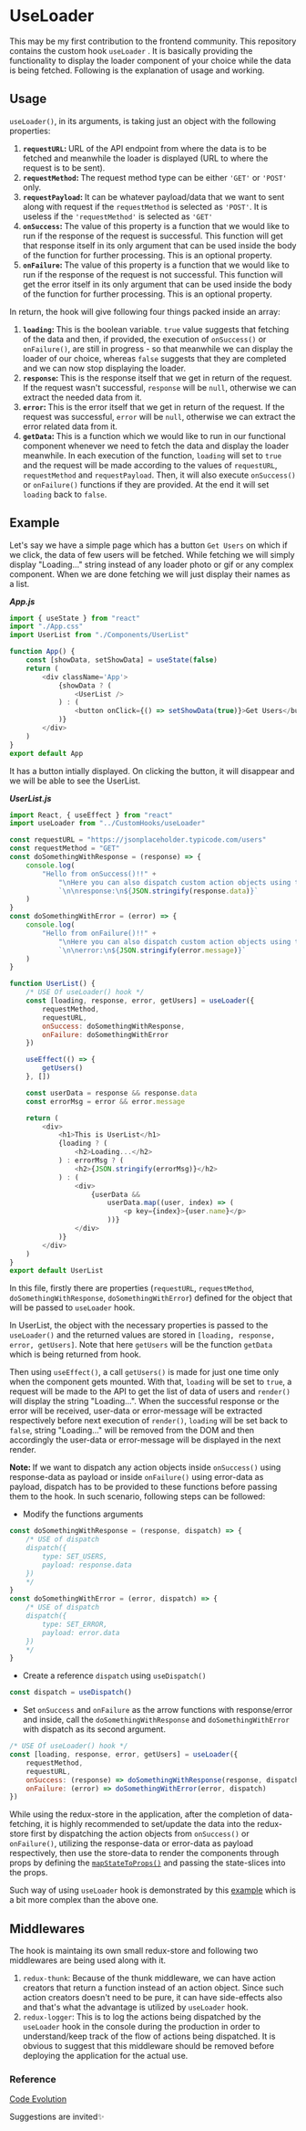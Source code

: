 # UseLoader

This may be my first contribution to the frontend community. This repository contains the custom hook `useLoader` . It is basically providing the functionality to display the loader component of your choice while the data is being fetched. Following is the explanation of usage and working.

## Usage

`useLoader()`, in its arguments, is taking just an object with the following properties:

1. <b>`requestURL`: </b>URL of the API endpoint from where the data is to be fetched and meanwhile the loader is displayed (URL to where the request is to be sent).
2. <b>`requestMethod`: </b>The request method type can be either `'GET'` or `'POST'` only.
3. <b>`requestPayload`: </b>It can be whatever payload/data that we want to sent along with request if the `requestMethod` is selected as `'POST'`. It is useless if the `'requestMethod'` is selected as `'GET'`
4. <b>`onSuccess`: </b>The value of this property is a function that we would like to run if the response of the request is successful. This function will get that response itself in its only argument that can be used inside the body of the function for further processing. This is an optional property.
5. <b>`onFailure`: </b>The value of this property is a function that we would like to run if the response of the request is not successful. This function will get the error itself in its only argument that can be used inside the body of the function for further processing. This is an optional property.

In return, the hook will give following four things packed inside an array:

1. <b>`loading`: </b> This is the boolean variable. `true` value suggests that fetching of the data and then, if provided, the execution of `onSuccess()` or `onFailure()`, are still in progress - so that meanwhile we can display the loader of our choice, whereas `false` suggests that they are completed and we can now stop displaying the loader.
2. <b>`response`: </b> This is the response itself that we get in return of the request. If the request wasn't successful, `response` will be `null`, otherwise we can extract the needed data from it.
3. <b>`error`: </b> This is the error itself that we get in return of the request. If the request was successful, `error` will be `null`, otherwise we can extract the error related data from it.
4. <b>`getData`: </b>This is a function which we would like to run in our functional component whenever we need to fetch the data and display the loader meanwhile. In each execution of the function, `loading` will set to `true` and the request will be made according to the values of `requestURL`, `requestMethod` and `requestPayload`. Then, it will also execute `onSuccess()` or `onFailure()` functions if they are provided. At the end it will set `loading` back to `false`.

## Example

Let's say we have a simple page which has a button `Get Users` on which if we click, the data of few users will be fetched. While fetching we will simply display "Loading..." string instead of any loader photo or gif or any complex component. When we are done fetching we will just display their names as a list.

<b><i>App.js</i></b>

```javascript
import { useState } from "react"
import "./App.css"
import UserList from "./Components/UserList"

function App() {
	const [showData, setShowData] = useState(false)
	return (
		<div className='App'>
			{showData ? (
				<UserList />
			) : (
				<button onClick={() => setShowData(true)}>Get Users</button>
			)}
		</div>
	)
}
export default App
```

It has a button intially displayed. On clicking the button, it will disappear and we will be able to see the UserList.

<b><i>UserList.js</i></b>

```javascript
import React, { useEffect } from "react"
import useLoader from "../CustomHooks/useLoader"

const requestURL = "https://jsonplaceholder.typicode.com/users"
const requestMethod = "GET"
const doSomethingWithResponse = (response) => {
	console.log(
		"Hello from onSuccess()!!" +
			"\nHere you can also dispatch custom action objects using the returned response of the request" +
			`\n\nresponse:\n${JSON.stringify(response.data)}`
	)
}
const doSomethingWithError = (error) => {
	console.log(
		"Hello from onFailure()!!" +
			"\nHere you can also dispatch custom action objects using the returned error of the request" +
			`\n\nerror:\n${JSON.stringify(error.message)}`
	)
}

function UserList() {
	/* USE Of useLoader() hook */
	const [loading, response, error, getUsers] = useLoader({
		requestMethod,
		requestURL,
		onSuccess: doSomethingWithResponse,
		onFailure: doSomethingWithError
	})

	useEffect(() => {
		getUsers()
	}, [])

	const userData = response && response.data
	const errorMsg = error && error.message

	return (
		<div>
			<h1>This is UserList</h1>
			{loading ? (
				<h2>Loading...</h2>
			) : errorMsg ? (
				<h2>{JSON.stringify(errorMsg)}</h2>
			) : (
				<div>
					{userData &&
						userData.map((user, index) => (
							<p key={index}>{user.name}</p>
						))}
				</div>
			)}
		</div>
	)
}
export default UserList
```

In this file, firstly there are properties (`requestURL`, `requestMethod`, `doSomethingWithResponse`, `doSomethingWithError`) defined for the object that will be passed to `useLoader` hook.

In UserList, the object with the necessary properties is passed to the `useLoader()` and the returned values are stored in `[loading, response, error, getUsers]`. Note that here `getUsers` will be the function `getData` which is being returned from hook.

Then using `useEffect()`, a call `getUsers()` is made for just one time only when the component gets mounted. With that, `loading` will be set to `true`, a request will be made to the API to get the list of data of users and `render()` will display the string "Loading...". When the successful response or the error will be received, user-data or error-message will be extracted respectively before next execution of `render()`, `loading` will be set back to `false`, string "Loading..." will be removed from the DOM and then accordingly the user-data or error-message will be displayed in the next render.

<b>Note: </b>If we want to dispatch any action objects inside `onSuccess()` using response-data as payload or inside `onFailure()` using error-data as payload, dispatch has to be provided to these functions before passing them to the hook. In such scenario, following steps can be followed:

-   Modify the functions arguments

```javascript
const doSomethingWithResponse = (response, dispatch) => {
	/* USE of dispatch
	dispatch({
		type: SET_USERS,
		payload: response.data
	})
	*/
}
const doSomethingWithError = (error, dispatch) => {
	/* USE of dispatch
	dispatch({
		type: SET_ERROR,
		payload: error.data
	})
	*/
}
```

-   Create a reference `dispatch` using `useDispatch()`

```javascript
const dispatch = useDispatch()
```

-   Set `onSuccess` and `onFailure` as the arrow functions with response/error and inside, call the `doSomethingWithResponse` and `doSomethingWithError` with dispatch as its second argument.

```javascript
/* USE Of useLoader() hook */
const [loading, response, error, getUsers] = useLoader({
	requestMethod,
	requestURL,
	onSuccess: (response) => doSomethingWithResponse(response, dispatch),
	onFailure: (error) => doSomethingWithError(error, dispatch)
})
```

</ul>

While using the redux-store in the application, after the completion of data-fetching, it is highly recommended to set/update the data into the redux-store first by dispatching the action objects from `onSuccess()` or `onFailure()`, utilizing the response-data or error-data as payload respectively, then use the store-data to render the components through props by defining the <a href="https://react-redux.js.org/using-react-redux/connect-mapstate"  target="_blank">`mapStateToProps()`</a> and passing the state-slices into the props.

Such way of using `useLoader` hook is demonstrated by this <a href="https://github.com/DarshanMaradiya/search-github-repository" target="_blank">example</a> which is a bit more complex than the above one.

## Middlewares

The hook is maintaing its own small redux-store and following two middlewares are being used along with it.

1. `redux-thunk`: Because of the thunk middleware, we can have action creators that return a function instead of an action object. Since such action creators doesn't need to be pure, it can have side-effects also and that's what the advantage is utilized by `useLoader` hook.
2. `redux-logger`: This is to log the actions being dispatched by the `useLoader` hook in the console during the production in order to understand/keep track of the flow of actions being dispatched. It is obvious to suggest that this middleware should be removed before deploying the application for the actual use.

### Reference

<a href="https://youtu.be/z2XCUu2wIl0?list=PLC3y8-rFHvwheJHvseC3I0HuYI2f46oAK" target="_blank">Code Evolution</a>

Suggestions are invited:sparkles:
